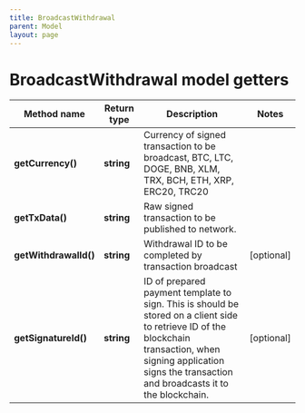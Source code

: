 ```yaml
---
title: BroadcastWithdrawal
parent: Model
layout: page
---
```


# BroadcastWithdrawal model getters

Method name | Return type | Description | Notes
------------ | ------------- | ------------- | -------------
**getCurrency()** | **string** | Currency of signed transaction to be broadcast, BTC, LTC, DOGE, BNB, XLM, TRX, BCH, ETH, XRP, ERC20, TRC20 |
**getTxData()** | **string** | Raw signed transaction to be published to network. |
**getWithdrawalId()** | **string** | Withdrawal ID to be completed by transaction broadcast | [optional]
**getSignatureId()** | **string** | ID of prepared payment template to sign. This is should be stored on a client side to retrieve ID of the blockchain transaction, when signing application signs the transaction and broadcasts it to the blockchain. | [optional]

